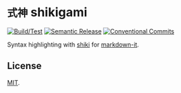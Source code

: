 # `式神` shikigami

[![Build/Test](https://img.shields.io/github/workflow/status/norskeld/shikigami/test?style=flat-square&colorA=22272d&colorB=22272d)](https://github.com/norskeld/shikigami/actions)
[![Semantic Release](https://img.shields.io/badge/semantic_release-black?style=flat-square)](https://github.com/semantic-release/semantic-release)
[![Conventional Commits](https://img.shields.io/badge/conventional_commits-black?style=flat-square)](https://conventionalcommits.org)

Syntax highlighting with [shiki] for [markdown-it].

## License

[MIT](LICENSE).

[shiki]: https://shiki.matsu.io
[markdown-it]: https://github.com/markdown-it/markdown-it
